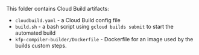 This folder contains Cloud Build artifacts:
- `cloudbuild.yaml` - a Cloud Build config file
- `build.sh` - a bash script using `gcloud builds submit` to start the automated build
- `kfp-compiler-builder/Dockerfile` - Dockerfile for an image used by the builds custom steps.

